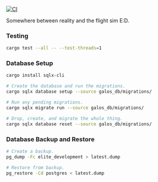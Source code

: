 [![CI](https://github.com/ED-NEWP/galos/actions/workflows/ci.yml/badge.svg?branch=master)](https://github.com/ED-NEWP/galos/actions/workflows/ci.yml)

Somewhere between reality and the flight sim E:D.

### Testing

```sh
cargo test --all -- --test-threads=1
```


### Database Setup

```sh
cargo install sqlx-cli

# Create the database and run the migrations.
cargo sqlx database setup --source galos_db/migrations/

# Run any pending migrations.
cargo sqlx migrate run --source galos_db/migrations/

# Drop, create, and migrate the whole thing.
cargo sqlx database reset --source galos_db/migrations/
```

### Database Backup and Restore

```sh
# Create a backup.
pg_dump -Fc elite_development > latest.dump

# Restore from backup.
pg_restore -Cd postgres < latest.dump
```
